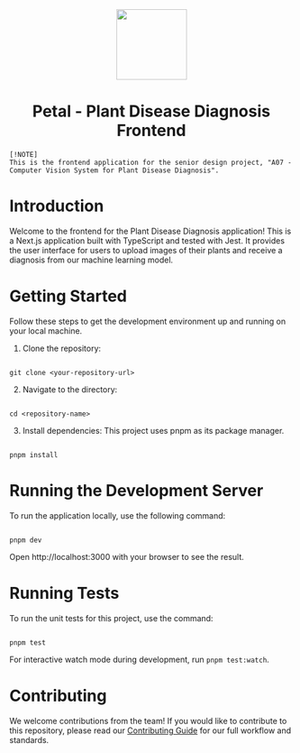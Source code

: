 <div align="center">
<img width="125" height="125" src="https://emojicdn.elk.sh/🌱?style=twitter"/>
<h1>Petal - Plant Disease Diagnosis Frontend</h1>
</div>

```
[!NOTE]
This is the frontend application for the senior design project, "A07 - Computer Vision System for Plant Disease Diagnosis".
```

# Introduction

Welcome to the frontend for the Plant Disease Diagnosis application! This is a Next.js application built with TypeScript and tested with Jest. It provides the user interface for users to upload images of their plants and receive a diagnosis from our machine learning model.

# Getting Started

Follow these steps to get the development environment up and running on your local machine.

1. Clone the repository:

```

git clone <your-repository-url>

```

2. Navigate to the directory:

```

cd <repository-name>

```

3. Install dependencies: This project uses pnpm as its package manager.

```

pnpm install

```

<!-- 4. Set up environment variables: Copy the example environment file and fill in the required variables.

cp .env.example .env.local

You'll need to set NEXT_PUBLIC_API_BASE_URL to point to your running backend server (e.g., http://127.0.0.1:5000). -->

# Running the Development Server

To run the application locally, use the following command:

```

pnpm dev

```

Open http://localhost:3000 with your browser to see the result.

# Running Tests

To run the unit tests for this project, use the command:

```

pnpm test

```

For interactive watch mode during development, run `pnpm test:watch`.

# Contributing

We welcome contributions from the team! If you would like to contribute to this repository, please read our [Contributing Guide](./CONTRIBUTING.md) for our full workflow and standards.
